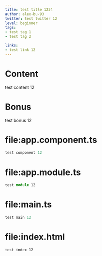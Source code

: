 ```yaml
---
title: test title 1234
author: alex-bu-93
twitter: test twitter 12
level: beginner
tags:
- test tag 1
- test tag 2

links:
- test link 12
---
```


# Content
test content 12

# Bonus
test bonus 12

# file:app.component.ts
```typescript
test component 12
```

# file:app.module.ts
```typescript
test module 12
```

# file:main.ts
```typescript
test main 12
```

# file:index.html
```html
test index 12
```